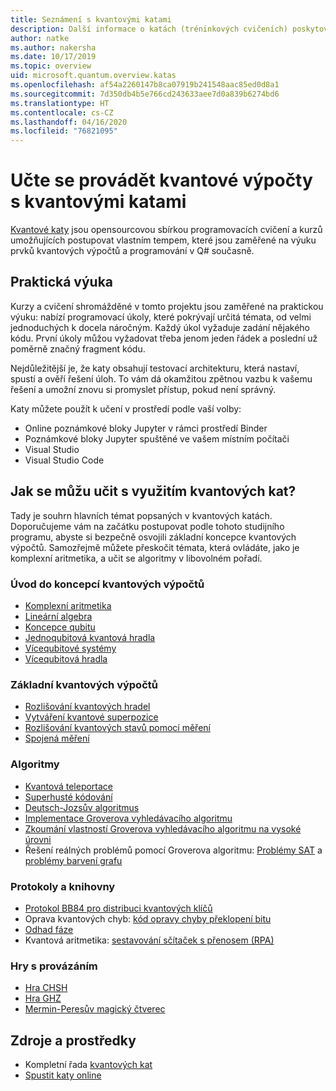 ```yaml
---
title: Seznámení s kvantovými katami
description: Další informace o katách (tréninkových cvičeních) poskytovaných se sadou Microsoft Quantum Development Kit (QDK)
author: natke
ms.author: nakersha
ms.date: 10/17/2019
ms.topic: overview
uid: microsoft.quantum.overview.katas
ms.openlocfilehash: af54a2260147b8ca07919b241548aac85ed0d8a1
ms.sourcegitcommit: 7d350db4b5e766cd243633aee7d0a839b6274bd6
ms.translationtype: HT
ms.contentlocale: cs-CZ
ms.lasthandoff: 04/16/2020
ms.locfileid: "76821095"
---
```

# <a name="learn-quantum-computing-with-the-quantum-katas"></a>Učte se provádět kvantové výpočty s kvantovými katami

[Kvantové katy](https://github.com/Microsoft/QuantumKatas/) jsou opensourcovou sbírkou programovacích cvičení a kurzů umožňujících postupovat vlastním tempem, které jsou zaměřené na výuku prvků kvantových výpočtů a programování v Q# současně.

## <a name="learning-by-doing"></a>Praktická výuka

Kurzy a cvičení shromážděné v tomto projektu jsou zaměřené na praktickou výuku: nabízí programovací úkoly, které pokrývají určitá témata, od velmi jednoduchých k docela náročným. Každý úkol vyžaduje zadání nějakého kódu. První úkoly můžou vyžadovat třeba jenom jeden řádek a poslední už poměrně značný fragment kódu.

Nejdůležitější je, že katy obsahují testovací architekturu, která nastaví, spustí a ověří řešení úloh. To vám dá okamžitou zpětnou vazbu k vašemu řešení a umožní znovu si promyslet přístup, pokud není správný.

Katy můžete použít k učení v prostředí podle vaší volby:

* Online poznámkové bloky Jupyter v rámci prostředí Binder
* Poznámkové bloky Jupyter spuštěné ve vašem místním počítači
* Visual Studio
* Visual Studio Code

## <a name="what-can-i-learn-with-the-quantum-katas"></a>Jak se můžu učit s využitím kvantových kat?

Tady je souhrn hlavních témat popsaných v kvantových katách. Doporučujeme vám na začátku postupovat podle tohoto studijního programu, abyste si bezpečně osvojili základní koncepce kvantových výpočtů. Samozřejmě můžete přeskočit témata, která ovládáte, jako je komplexní aritmetika, a učit se algoritmy v libovolném pořadí.

### <a name="introduction-to-quantum-computing-concepts"></a>Úvod do koncepcí kvantových výpočtů

* [Komplexní aritmetika](https://github.com/microsoft/QuantumKatas/tree/master/tutorials/ComplexArithmetic)
* [Lineární algebra](https://github.com/microsoft/QuantumKatas/tree/master/tutorials/LinearAlgebra)
* [Koncepce qubitu](https://github.com/microsoft/QuantumKatas/tree/master/tutorials/Qubit)
* [Jednoqubitová kvantová hradla](https://github.com/microsoft/QuantumKatas/tree/master/tutorials/SingleQubitGates)
* [Vícequbitové systémy](https://github.com/microsoft/QuantumKatas/tree/master/tutorials/MultiQubitSystems)
* [Vícequbitová hradla](https://github.com/microsoft/QuantumKatas/tree/master/tutorials/MultiQubitGates)

### <a name="quantum-computing-fundamentals"></a>Základní kvantových výpočtů

* [Rozlišování kvantových hradel](https://github.com/microsoft/QuantumKatas/tree/master/BasicGates)
* [Vytváření kvantové superpozice](https://github.com/microsoft/QuantumKatas/tree/master/Superposition)
* [Rozlišování kvantových stavů pomocí měření](https://github.com/microsoft/QuantumKatas/tree/master/Measurements)
* [Spojená měření](https://github.com/microsoft/QuantumKatas/tree/master/JointMeasurements)

### <a name="algorithms"></a>Algoritmy

* [Kvantová teleportace](https://github.com/microsoft/QuantumKatas/tree/master/Teleportation)
* [Superhusté kódování](https://github.com/microsoft/QuantumKatas/tree/master/SuperdenseCoding)
* [Deutsch-Jozsův algoritmus](https://github.com/microsoft/QuantumKatas/tree/master/tutorials/ExploringDeutschJozsaAlgorithm)
* [Implementace Groverova vyhledávacího algoritmu](https://github.com/microsoft/QuantumKatas/tree/master/GroversAlgorithm)
* [Zkoumání vlastností Groverova vyhledávacího algoritmu na vysoké úrovni](https://github.com/microsoft/QuantumKatas/tree/master/tutorials/ExploringGroversAlgorithm)
* Řešení reálných problémů pomocí Groverova algoritmu: [Problémy SAT](https://github.com/microsoft/QuantumKatas/tree/master/SolveSATWithGrover) a [problémy barvení grafu](https://github.com/microsoft/QuantumKatas/tree/master/GraphColoring)

### <a name="protocols-and-libraries"></a>Protokoly a knihovny

* [Protokol BB84 pro distribuci kvantových klíčů](https://github.com/microsoft/QuantumKatas/tree/master/KeyDistribution_BB84)
* Oprava kvantových chyb: [kód opravy chyby překlopení bitu](https://github.com/microsoft/QuantumKatas/tree/master/QEC_BitFlipCode)
* [Odhad fáze](https://github.com/microsoft/QuantumKatas/blob/master/PhaseEstimation)
* Kvantová aritmetika: [sestavování sčítaček s přenosem (RPA)](https://github.com/microsoft/QuantumKatas/blob/master/RippleCarryAdder)

### <a name="entanglement-games"></a>Hry s provázáním

* [Hra CHSH](https://github.com/microsoft/QuantumKatas/tree/master/CHSHGame)
* [Hra GHZ](https://github.com/microsoft/QuantumKatas/tree/master/GHZGame)
* [Mermin-Peresův magický čtverec](https://github.com/microsoft/QuantumKatas/tree/master/MagicSquareGame)

## <a name="resources"></a>Zdroje a prostředky

* Kompletní řada [kvantových kat](https://github.com/microsoft/QuantumKatas)
* [Spustit katy online](https://aka.ms/try-quantum-katas)
